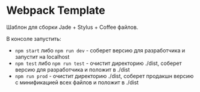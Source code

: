 # Webpack Template

Шаблон для сборки Jade + Stylus + Coffee файлов.

В консоле запустить:
- `npm start` либо `npm run dev`  - соберет версию для разработчика и запустит на localhost
- `npm test` либо `npm run test` - очистит директорию ./dist, соберет версию для разработчика и положит в ./dist
- `npm run prod` - очистит директорию ./dist, соберет продакшн версию с минификацией всех файлов и положит в ./dist
